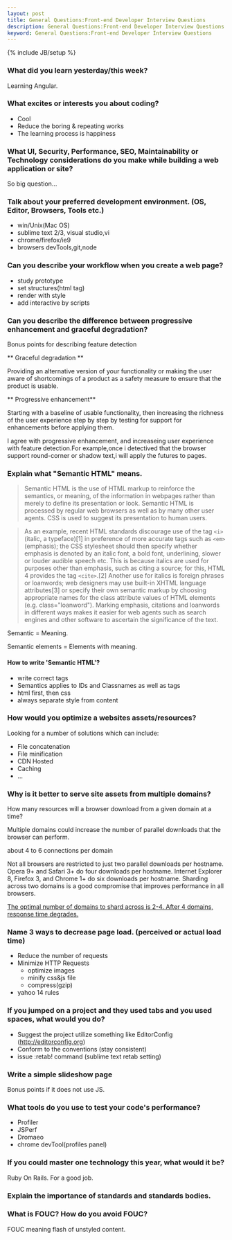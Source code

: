 ```yaml
---
layout: post
title: General Questions:Front-end Developer Interview Questions
description: General Questions:Front-end Developer Interview Questions
keyword: General Questions:Front-end Developer Interview Questions
---
```

{% include JB/setup %}

### What did you learn yesterday/this week?  
Learning Angular.

### What excites or interests you about coding?  
* Cool
* Reduce the boring & repeating works
* The learning process is happiness

### What UI, Security, Performance, SEO, Maintainability or Technology considerations do you make while building a web application or site?  
So big question...

### Talk about your preferred development environment. (OS, Editor, Browsers, Tools etc.)  
* win/Unix(Mac OS)
* sublime text 2/3, visual studio,vi
* chrome/firefox/ie9
* browsers devTools,git,node

### Can you describe your workflow when you create a web page?
* study prototype
* set structures(html tag)
* render with style
* add interactive by scripts

### Can you describe the difference between progressive enhancement and graceful degradation?    
Bonus points for describing feature detection   

** Graceful degradation **

Providing an alternative version of your functionality or making the user aware of shortcomings of a product as a safety measure to ensure that the product is usable.

** Progressive enhancement**   

Starting with a baseline of usable functionality, then increasing the richness of the user experience step by step by testing for support for enhancements before applying them.

I agree with progressive enhancement, and increaseing user experience with feature detection.For example,once i detectived that the browser support round-corner or shadow text,i will apply the futures to pages.

### Explain what "Semantic HTML" means.

>Semantic HTML is the use of HTML markup to reinforce the semantics, or meaning, of the information in webpages rather than merely to define its presentation or look. Semantic HTML is processed by regular web browsers as well as by many other user agents. CSS is used to suggest its presentation to human users.

>As an example, recent HTML standards discourage use of the tag `<i>` (italic, a typeface)[1] in preference of more accurate tags such as `<em>` (emphasis); the CSS stylesheet should then specify whether emphasis is denoted by an italic font, a bold font, underlining, slower or louder audible speech etc. This is because italics are used for purposes other than emphasis, such as citing a source; for this, HTML 4 provides the tag `<cite>`.[2] Another use for italics is foreign phrases or loanwords; web designers may use built-in XHTML language attributes[3] or specify their own semantic markup by choosing appropriate names for the class attribute values of HTML elements (e.g. class="loanword"). Marking emphasis, citations and loanwords in different ways makes it easier for web agents such as search engines and other software to ascertain the significance of the text.

Semantic = Meaning.

Semantic elements = Elements with meaning.

#### How to write 'Semantic HTML'?
* write correct tags
* Semantics applies to IDs and Classnames as well as tags
* html first, then css
* always separate style from content



### How would you optimize a websites assets/resources?
Looking for a number of solutions which can include:

* File concatenation
* File minification
* CDN Hosted
* Caching
* ...

### Why is it better to serve site assets from multiple domains?    
How many resources will a browser download from a given domain at a time?

Multiple domains could increase the number of parallel downloads that the browser can perform.

about 4 to 6 connections per domain

Not all browsers are restricted to just two parallel downloads per hostname. Opera 9+ and Safari 3+ do four downloads per hostname. Internet Explorer 8, Firefox 3, and Chrome 1+ do six downloads per hostname. Sharding across two domains is a good compromise that improves performance in all browsers.

[The optimal number of domains to shard across is 2-4. After 4 domains, response time degrades.][yui-perfomance-research]

### Name 3 ways to decrease page load. (perceived or actual load time)

* Reduce the number of requests
* Minimize HTTP Requests
	* optimize images
	* minify css&js file
	* compress(gzip)
* yahoo 14 rules 


### If you jumped on a project and they used tabs and you used spaces, what would you do?
* Suggest the project utilize something like EditorConfig (http://editorconfig.org)
* Conform to the conventions (stay consistent)
* issue :retab! command (sublime text retab setting)

### Write a simple slideshow page  
Bonus points if it does not use JS.

### What tools do you use to test your code's performance?
* Profiler
* JSPerf
* Dromaeo
* chrome devTool(profiles panel)

### If you could master one technology this year, what would it be?
Ruby On Rails. For a good job.

### Explain the importance of standards and standards bodies.

### What is FOUC? How do you avoid FOUC?
FOUC meaning flash of unstyled content.



[graceful-degraduation-vs-progressive-enhancement]:http://dev.opera.com/articles/view/graceful-degradation-progressive-enhancement/


[semantic-html]:http://en.wikipedia.org/wiki/Semantic_HTML

[write-better-semantic-html]:http://www.webdesignfromscratch.com/html-css/write-better-semantic-html/

[semantic-markup]:http://www.adobe.com/cn/devnet/html5/articles/semantic-markup.html

[external-domains]:http://webmasters.stackexchange.com/questions/26753/why-do-big-sites-host-their-images-css-on-external-domains

[yui-perfomance-research]:http://yuiblog.com/blog/2007/04/11/performance-research-part-4/

[separate-domain]:http://webmasters.stackexchange.com/questions/25087/what-is-the-advantage-to-hosting-static-resources-on-a-separate-domain

[browser-requests-number]:http://stackoverflow.com/questions/7456325/get-number-of-concurrent-requests-by-browser

[roundup-on-parallel-connections]:http://www.stevesouders.com/blog/2008/03/20/roundup-on-parallel-connections/

[the-innovations-of-internet-explorer]:http://www.nczonline.net/blog/2012/08/22/the-innovations-of-internet-explorer/



